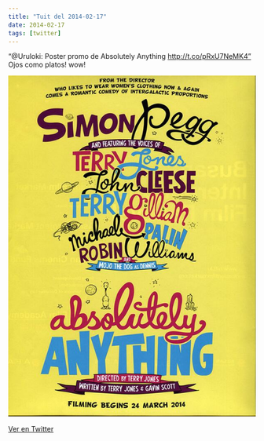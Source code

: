 ```yaml
---
title: "Tuit del 2014-02-17"
date: 2014-02-17
tags: [twitter]
---
```


“@Uruloki: Poster promo de Absolutely Anything http://t.co/pRxU7NeMK4” Ojos como platos! wow!

![Imagen](/assets/images/435530312152788992-BgtHVYMCYAAHzlG.jpg)

[Ver en Twitter](https://twitter.com/i/web/status/435530312152788992)
